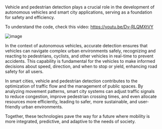 Vehicle and pedestrian detection plays a crucial role in the development of autonomous vehicles and smart city applications, serving as a foundation for safety and efficiency.

To understand the code, check this video: https://youtu.be/Dv-RLQMXtVY

![image](https://github.com/AarohiSingla/Vehicle-and-pedestrian-detection/assets/60029146/2bae7cb2-cf89-4db4-9a77-a44e4714b212)


In the context of autonomous vehicles, accurate detection ensures that vehicles can navigate complex urban environments safely, recognizing and reacting to pedestrians, cyclists, and other vehicles in real-time to prevent accidents.
This capability is fundamental for the vehicles to make informed decisions about speed, direction, and when to stop or yield, enhancing road safety for all users. 

In smart cities, vehicle and pedestrian detection contributes to the optimization of traffic flow and the management of public spaces. By analyzing movement patterns, smart city systems can adjust traffic signals to reduce congestion, improve pedestrian crossing times, and even allocate resources more efficiently, leading to safer, more sustainable, and user-friendly urban environments. 

Together, these technologies pave the way for a future where mobility is more integrated, predictive, and adaptive to the needs of society.

